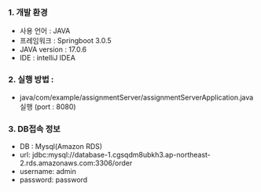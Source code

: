 ### 1. 개발 환경

* 사용 언어 : JAVA
* 프레임워크 : Springboot 3.0.5
* JAVA version : 17.0.6
* IDE : intelliJ IDEA

### 2. 실행 방법 : 

- java/com/example/assignmentServer/assignmentServerApplication.java 실행 
  (port : 8080)

### 3. DB접속 정보

 - DB : Mysql(Amazon RDS)
 - url: jdbc:mysql://database-1.cgsqdm8ubkh3.ap-northeast-2.rds.amazonaws.com:3306/order
 - username: admin
 - password: password


